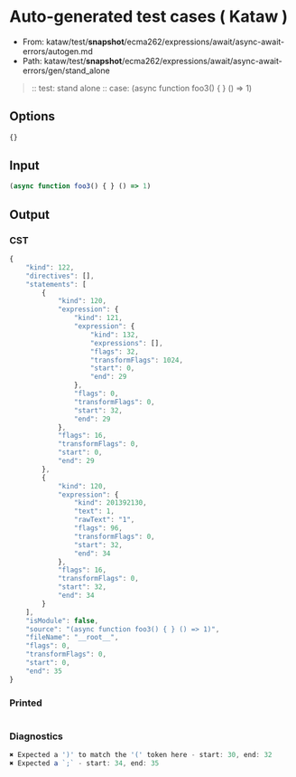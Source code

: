 # Auto-generated test cases ( Kataw )
- From: kataw/test/__snapshot__/ecma262/expressions/await/async-await-errors/autogen.md
- Path: kataw/test/__snapshot__/ecma262/expressions/await/async-await-errors/gen/stand_alone
> :: test: stand alone
> :: case: (async function foo3() { } () => 1)
## Options

`````js
{}
`````
## Input

`````js
(async function foo3() { } () => 1)
`````
## Output

### CST

```javascript
{
    "kind": 122,
    "directives": [],
    "statements": [
        {
            "kind": 120,
            "expression": {
                "kind": 121,
                "expression": {
                    "kind": 132,
                    "expressions": [],
                    "flags": 32,
                    "transformFlags": 1024,
                    "start": 0,
                    "end": 29
                },
                "flags": 0,
                "transformFlags": 0,
                "start": 32,
                "end": 29
            },
            "flags": 16,
            "transformFlags": 0,
            "start": 0,
            "end": 29
        },
        {
            "kind": 120,
            "expression": {
                "kind": 201392130,
                "text": 1,
                "rawText": "1",
                "flags": 96,
                "transformFlags": 0,
                "start": 32,
                "end": 34
            },
            "flags": 16,
            "transformFlags": 0,
            "start": 32,
            "end": 34
        }
    ],
    "isModule": false,
    "source": "(async function foo3() { } () => 1)",
    "fileName": "__root__",
    "flags": 0,
    "transformFlags": 0,
    "start": 0,
    "end": 35
}
```

### Printed

```javascript

```

### Diagnostics

```javascript
✖ Expected a ')' to match the '(' token here - start: 30, end: 32
✖ Expected a `;` - start: 34, end: 35

```

